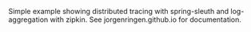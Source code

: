 Simple example showing distributed tracing with spring-sleuth and log-aggregation with zipkin. See jorgenringen.github.io for documentation.